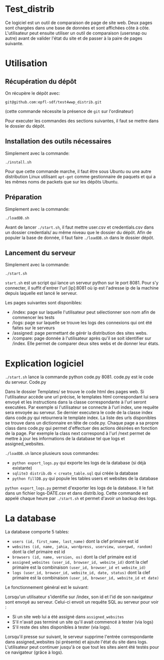 # Test_distrib 
Ce logiciel est un outil de comparaison de page de site web. Deux pages sont 
chargées dans une base de données et sont affichées côte à côte. L'utilisateur
peut ensuite utiliser un outil de comparaison (usersnap ou autre) avant de valider
l'état du site et de passer à la paire de pages suivante.

# Utilisation
## Récupération du dépôt
On récupère le dépôt avec:
```
git@github.com:epfl-sdf/test4wwp_distrib.git
```
(cette commande nécessite la présence de `git` sur l'ordinateur)

Pour executer les commandes des sections suivantes, il faut se mettre dans
le dossier du dépôt.

## Installation des outils nécessaires
Simplement avec la commande:
```
./install.sh
```

Pour que cette commande marche, il faut être sous Ubuntu ou une autre
distribution Linux utilisant `apt-get` comme gestionnaire de paquets et qui a les
mêmes noms de packets que sur les dépôts Ubuntu.

## Préparation
Simplement avec la commande:
```
./loadDB.sh
```

Avant de lancer `./start.sh`, il faut mettre user.csv et credentials.csv dans un
dossier credentials/ au même niveau que le dossier du dépôt.
Afin de populer la base de donnée, il faut faire `./loadDB.sh` dans le dossier dépôt.

## Lancement du serveur
Simplement avec la commande:
```
./start.sh
```

`start.sh` est un script qui lance un serveur python sur le port 8081. Pour s'y 
connecter, il suffit d'entrer l'url [ip]:8081 où ip est l'adresse ip de la machine 
depuis laquelle est lancé le serveur.

Les pages suivantes sont disponibles:

- /index:
page sur laquelle l'utilisateur peut sélectionner son nom afin de commencer les tests
- /logs:
page sur laquelle se trouve les logs des connexions qui ont été faites sur le serveurs
- /assigned:
page permettant de gérér la distribution des sites webs.
- /compare:
page donnée à l'utilisateur après qu'il se soit identifier sur /index.
Elle permet de comparer deux sites webs et de donner leur états. 

# Explication logiciel
`./start.sh` lance la commande python code.py 8081. code.py est le code du serveur.
Code.py


Dans le dossier Templates/ se trouve le code html des pages web. 
Si l'utilisateur accède  une url précise, le templates html correspondant
 lui sera envoyé et les instructions dans la classe correspondante à l'url seront executées.
Par exemple si l'utilisateur se connecte à l'url index, une requête sera envoyée
au serveur. Se dernier executera le code de la classe index dans code.py qui retournera
le template index.
La liste des urls disponibles se trouve dans un dictionnaire en tête de code.py.
Chaque page a sa propre class dans code.py qui permet d'effectuer des actions désirées 
en fonction de la page. 
Par exemple la class next correspond à l'url /next permet de mettre à jour les informations
de la database tel que logs et assigned\_websites.

`./loadDB.sh` lance plusieurs sous commandes:
- `python export_logs.py` qui exporte les logs de la database (si déjà existante)
- `sqlite3 distrib.db < create_table.sql` qui créée la database
- `python fillDB.py` qui popule les tables users et websites de la database

`python export_logs.py` permet d'exporter les logs de la database.
Il le fait dans un fichier logs-DATE.csv et dans distrib.log. Cette commande
est appelé chaque heure par `./start.sh` et permet d'avoir un backup des logs.

# La database
La database comporte 5 tables:
- `users (id, first_name, last_name)`
dont la clef primaire est id
- `websites (id, name, jahia, wordpress, userview, userpwd, random)`
dont la clef primaire est id
- `browsers (id, name, version, os)`
dont la clef primaire est id
- `assigned_websites (user_id, browser_id, website_id)`
dont la clef primaire est la combinaison `(user_id, browser_id et website_id)`
- `logs (user_id, browser_id, website_id, date, status)`
dont la clef primaire est la combinaison `(user_id, browser_id, website_id et date)`

Le fonctionnement général est le suivant:

Lorsqu'un utilisateur s'identifie sur /index, son id et l'id de son navigateur sont 
envoyé au serveur. Celui-ci envoit un requête SQL au serveur pour voir :
- Si un site web lui a été assigné dans `assigned_websites`
- S'il n'avait pas terminé un site qu'il avait commencé à tester (via logs)
- S'il reste des sites disponibles à tester (via logs).

Lorsqu'il presse sur suivant, le serveur supprime l'entrée correspondante dans 
assigned\_websites (si présente) et ajoute l'état du site dans logs.
L'utilisateur peut continuer jusqu'à ce que tout les sites aient été testés pour 
ce navigateur (grâce à logs).

